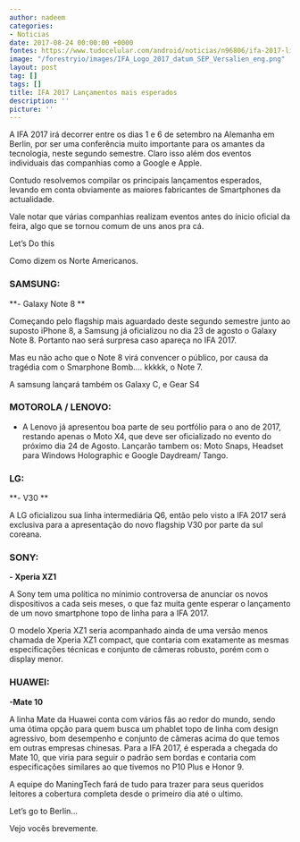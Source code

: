 ```yaml
---
author: nadeem
categories:
- Noticias
date: 2017-08-24 00:00:00 +0000
fontes: https://www.tudocelular.com/android/noticias/n96806/ifa-2017-lista-smartphones.html
image: "/forestryio/images/IFA_Logo_2017_datum_SEP_Versalien_eng.png"
layout: post
tag: []
tags: []
title: IFA 2017 Lançamentos mais esperados
description: ''
picture: ''
---
```



A IFA 2017 irá decorrer entre os dias 1 e 6 de setembro  na Alemanha em Berlin, por ser uma conferência muito importante para os amantes da tecnologia, neste segundo semestre. Claro isso além dos eventos individuais das companhias como a Google e Apple.

Contudo resolvemos compilar os principais lançamentos esperados, levando em conta obviamente as maiores fabricantes de Smartphones da actualidade.

Vale notar que várias companhias realizam eventos antes do ínicio oficial da feira, algo que se tornou comum de uns anos pra cá.

Let’s Do this

Como dizem os Norte Americanos.

### **SAMSUNG:**

**- Galaxy Note 8 **

Começando pelo flagship mais aguardado deste segundo semestre junto ao suposto iPhone 8, a Samsung já oficializou no dia 23 de agosto o Galaxy Note 8. Portanto nao será surpresa caso apareça no IFA 2017.

Mas eu não acho que o Note 8 virá convencer o público, por causa da tragédia com o Smarphone Bomb.... kkkkk, o Note 7.

A samsung lançará também os Galaxy C, e Gear S4

### **MOTOROLA / LENOVO:**

- A Lenovo já apresentou boa parte de seu portfólio para o ano de 2017, restando apenas o Moto X4, que deve ser oficializado no evento do próximo dia 24 de Agosto. Lançarão tambem os: Moto Snaps, Headset para Windows Holographic e Google Daydream/ Tango.

### **LG:**

**- V30 **

A LG oficializou sua linha intermediária Q6, então pelo visto a IFA 2017 será exclusiva para a apresentação do novo flagship V30 por parte da sul coreana.

### **SONY:**

**- Xperia XZ1**

A Sony tem uma política no mínimio controversa de anunciar os novos dispositivos a cada seis meses, o que faz muita gente esperar o lançamento de um novo smartphone topo de linha para a IFA 2017.

O modelo Xperia XZ1 seria acompanhado ainda de uma versão menos chamada de Xperia XZ1 compact, que contaria com exatamente as mesmas especificações técnicas e conjunto de câmeras robusto, porém com o display menor.

### **HUAWEI:**

**-Mate 10**

A linha Mate da Huawei conta com vários fãs ao redor do mundo, sendo uma ótima opção para quem busca um phablet topo de linha com design agressivo, bom desempenho e conjunto de câmeras acima do que temos em outras empresas chinesas. Para a IFA 2017, é esperada a chegada do Mate 10, que viria para seguir o padrão sem bordas e contaria com especificações similares ao que tivemos no P10 Plus e Honor 9.

A equipe do ManingTech fará de tudo para trazer para seus queridos leitores a cobertura completa desde o primeiro dia até o ultimo.

Let’s go to Berlin...

Vejo vocês brevemente.

